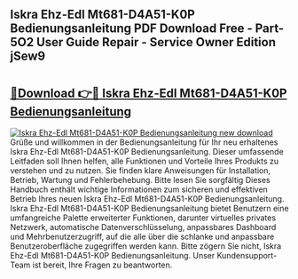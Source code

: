 ## Iskra Ehz-Edl Mt681-D4A51-K0P Bedienungsanleitung PDF Download Free - Part-5O2 User Guide Repair - Service Owner Edition jSew9

# <h2><a href="http://df38l0y.blite.top/?on=Iskra+Ehz-Edl+Mt681-D4A51-K0P+Bedienungsanleitung">🔗Download 👉🔴 Iskra Ehz-Edl Mt681-D4A51-K0P Bedienungsanleitung</a></h2>

[![Iskra Ehz-Edl Mt681-D4A51-K0P Bedienungsanleitung new download](https://i.imgur.com/lujVjoI.png)](http://df38l0y.blite.top/?on=Iskra+Ehz-Edl+Mt681-D4A51-K0P+Bedienungsanleitung)
Grüße und willkommen in der Bedienungsanleitung für Ihr neu erhaltenes Iskra Ehz-Edl Mt681-D4A51-K0P Bedienungsanleitung. Dieser umfassende Leitfaden soll Ihnen helfen, alle Funktionen und Vorteile Ihres Produkts zu verstehen und zu nutzen. Sie finden klare Anweisungen für Installation, Betrieb, Wartung und Fehlerbehebung. Bitte lesen Sie sorgfältig Dieses Handbuch enthält wichtige Informationen zum sicheren und effektiven Betrieb Ihres neuen Iskra Ehz-Edl Mt681-D4A51-K0P Bedienungsanleitung. Iskra Ehz-Edl Mt681-D4A51-K0P Bedienungsanleitung bietet Benutzern eine umfangreiche Palette erweiterter Funktionen, darunter virtuelles privates Netzwerk, automatische Datenverschlüsselung, anpassbares Dashboard und Mehrbenutzerzugriff, auf die alle über die schlanke und anpassbare Benutzeroberfläche zugegriffen werden kann. Bitte zögern Sie nicht, Iskra Ehz-Edl Mt681-D4A51-K0P Bedienungsanleitung. Unser Kundensupport-Team ist bereit, Ihre Fragen zu beantworten.
